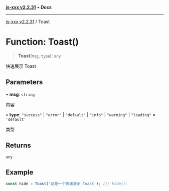 [**js-xxx v2.2.31**](../README.md) • **Docs**

***

[js-xxx v2.2.31](../README.md) / Toast

# Function: Toast()

> **Toast**(`msg`, `type`): `any`

快速展示 Toast

## Parameters

• **msg**: `string`

内容

• **type**: `"success"` \| `"error"` \| `"default"` \| `"info"` \| `"warning"` \| `"loading"` = `'default'`

类型

## Returns

`any`

## Example

```ts
const hide = Toast('这是一个快速演示 Toast'); /// hide();
```
